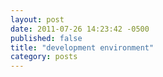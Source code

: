 ```yaml
---
layout: post
date: 2011-07-26 14:23:42 -0500
published: false
title: "development environment"
category: posts
---
```

